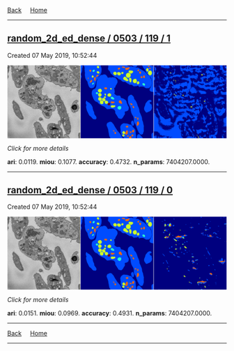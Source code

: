 
[Back](..)&nbsp;&nbsp;&nbsp;&nbsp;&nbsp;[Home](https://leapmanlab.github.io/snapshots)

---

<div class="summary"><a href="1"><h2>random_2d_ed_dense / 0503 / 119 / 1</h2></a><p>Created 07 May 2019, 10:52:44
</p><a href="1"><img src="1/media/summary.png" align="center"></a><p>
<i>Click for more details</i>
</p></div>

**ari**: 0.0119. **miou**: 0.1077. **accuracy**: 0.4732. **n_params**: 7404207.0000. 

---

<div class="summary"><a href="0"><h2>random_2d_ed_dense / 0503 / 119 / 0</h2></a><p>Created 07 May 2019, 10:52:44
</p><a href="0"><img src="0/media/summary.png" align="center"></a><p>
<i>Click for more details</i>
</p></div>

**ari**: 0.0151. **miou**: 0.0969. **accuracy**: 0.4931. **n_params**: 7404207.0000. 

---

[Back](..)&nbsp;&nbsp;&nbsp;&nbsp;&nbsp;[Home](https://leapmanlab.github.io/snapshots)

---